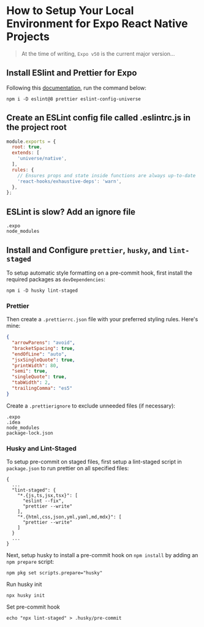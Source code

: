 # How to Setup Your Local Environment for Expo React Native Projects

> At the time of writing, `Expo v50` is the current major version...

## Install ESlint and Prettier for Expo

Following this [documentation](https://docs.expo.dev/guides/using-eslint/), run the command below:

```
npm i -D eslint@8 prettier eslint-config-universe
```

## Create an ESLint config file called .eslintrc.js in the project root

```javascript
module.exports = {
  root: true,
  extends: [
    'universe/native',
  ],
  rules: {
    // Ensures props and state inside functions are always up-to-date
    'react-hooks/exhaustive-deps': 'warn',
  },
};
```

## ESLint is slow? Add an ignore file

```
.expo
node_modules
```

## Install and Configure `prettier`, `husky`, and `lint-staged`

To setup automatic style formatting on a pre-commit hook, first install the required packages as `devDependencies`:

```
npm i -D husky lint-staged
```

### Prettier

Then create a `.prettierrc.json` file with your preferred styling rules. Here's mine:

```json
{
  "arrowParens": "avoid",
  "bracketSpacing": true,
  "endOfLine": "auto",
  "jsxSingleQuote": true,
  "printWidth": 80,
  "semi": true,
  "singleQuote": true,
  "tabWidth": 2,
  "trailingComma": "es5"
}
```

Create a `.prettierignore` to exclude unneeded files (if necessary):
```
.expo
.idea
node_modules
package-lock.json
```

### Husky and Lint-Staged

To setup pre-commit on staged files, first setup a lint-staged script in `package.json` to run prettier on all specified files:

```
{
  ...
  "lint-staged": {
    "*.{js,ts,jsx,tsx}": [
      "eslint --fix",
      "prettier --write"
    ],
    "*.{html,css,json,yml,yaml,md,mdx}": [
      "prettier --write"
    ]
  }
  ...
}
```

Next, setup husky to install a pre-commit hook on `npm install` by adding an `npm prepare` script:

```
npm pkg set scripts.prepare="husky"
```

Run husky init

```
npx husky init
```

Set pre-commit hook

```
echo "npx lint-staged" > .husky/pre-commit
```
